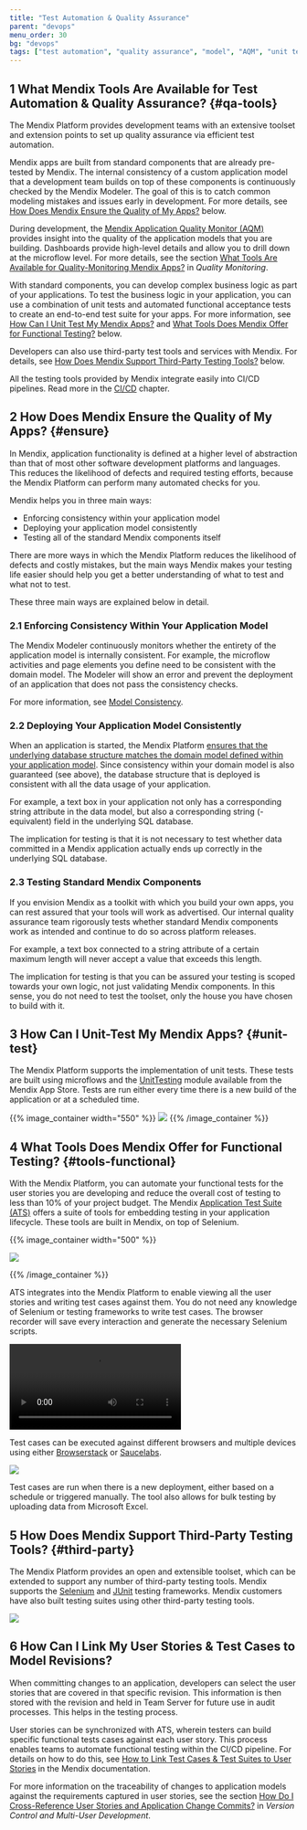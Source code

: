 ```yaml
---
title: "Test Automation & Quality Assurance"
parent: "devops"
menu_order: 30
bg: "devops"
tags: ["test automation", "quality assurance", "model", "AQM", "unit test", "functional test", "Selenium", "JUnit"]
---
```


## 1 What Mendix Tools Are Available for Test Automation & Quality Assurance? {#qa-tools}

The Mendix Platform provides development teams with an extensive toolset and extension points to set up quality assurance via efficient test automation.

Mendix apps are built from standard components that are already pre-tested by Mendix. The internal consistency of a custom application model that a development team builds on top of these components is continuously checked by the Mendix Modeler. The goal of this is to catch common modeling mistakes and issues early in development. For more details, see  [How Does Mendix Ensure the Quality of My Apps?](#ensure) below.

During development, the [Mendix Application Quality Monitor (AQM)](https://docs.mendix.com/aqm/) provides insight into the quality of the application models that you are building. Dashboards provide high-level details and allow you to drill down at the microflow level. For more details, see the section [What Tools Are Available for Quality-Monitoring Mendix Apps?](quality-monitoring#quality-monitoring) in *Quality Monitoring*.

With standard components, you can develop complex business logic as part of your applications. To test the business logic in your application, you can use a combination of unit tests and automated functional acceptance tests to create an end-to-end test suite for your apps. For more information, see [How Can I Unit Test My Mendix Apps?](#unit-test) and [What Tools Does Mendix Offer for Functional Testing?](#tools-functional) below.

Developers can also use third-party test tools and services with Mendix. For details, see [How Does Mendix Support Third-Party Testing Tools?](#third-party) below.

All the testing tools provided by Mendix integrate easily into CI/CD pipelines. Read more in the [CI/CD](cicd) chapter.

## 2 How Does Mendix Ensure the Quality of My Apps? {#ensure}

In Mendix, application functionality is defined at a higher level of abstraction than that of most other software development platforms and languages. This reduces the likelihood of defects and required testing efforts, because the Mendix Platform can perform many automated checks for you.

Mendix helps you in three main ways:

* Enforcing consistency within your application model
* Deploying your application model consistently
* Testing all of the standard Mendix components itself

There are more ways in which the Mendix Platform reduces the likelihood of defects and costly mistakes, but the main ways Mendix makes your testing life easier should help you get a better understanding of what to test and what not to test.

These three main ways are explained below in detail.

### 2.1 Enforcing Consistency Within Your Application Model

The Mendix Modeler continuously monitors whether the entirety of the application model is internally consistent. For example, the microflow activities and page elements you define need to be consistent with the domain model. The Modeler will show an error and prevent the deployment of an application that does not pass the consistency checks.

For more information, see [Model Consistency](model-consistency).

### 2.2 Deploying Your Application Model Consistently

When an application is started, the Mendix Platform [ensures that the underlying database structure matches the domain model defined within your application model](../app-capabilities/data-storage). Since consistency within your domain model is also guaranteed (see above), the database structure that is deployed is consistent with all the data usage of your application.

For example, a text box in your application not only has a corresponding string attribute in the data model, but also a corresponding string (-equivalent) field in the underlying SQL database.

The implication for testing is that it is not necessary to test whether data committed in a Mendix application actually ends up correctly in the underlying SQL database.

### 2.3 Testing Standard Mendix Components

If you envision Mendix as a toolkit with which you build your own apps, you can rest assured that your tools will work as advertised. Our internal quality assurance team rigorously tests whether standard Mendix components work as intended and continue to do so across platform releases.

For example, a text box connected to a string attribute of a certain maximum length will never accept a value that exceeds this length.

The implication for testing is that you can be assured your testing is scoped towards your own logic, not just validating Mendix components. In this sense, you do not need to test the toolset, only the house you have chosen to build with it.

## 3 How Can I Unit-Test My Mendix Apps? {#unit-test}

The Mendix Platform supports the implementation of unit tests. These tests are built using microflows and the [UnitTesting](https://appstore.home.mendix.com/link/app/390/) module available from the Mendix App Store. Tests are run either every time there is a new build of the application or at a scheduled time.

{{% image_container width="550" %}}
![](attachments/DO_UnitTestingModule.png)
{{% /image_container %}}

## 4 What Tools Does Mendix Offer for Functional Testing? {#tools-functional}

With the Mendix Platform, you can automate your functional tests for the user stories you are developing and reduce the overall cost of testing to less than 10% of your project budget. The Mendix [Application Test Suite (ATS)](https://docs.mendix.com/ats/) offers a suite of tools for embedding testing in your application lifecycle. These tools are built in Mendix, on top of Selenium.

{{% image_container width="500" %}}

![](attachments/ats2.png)

{{% /image_container %}}

ATS integrates into the Mendix Platform to enable viewing all the user stories and writing test cases against them. You do not need any knowledge of Selenium or testing frameworks to write test cases. The browser recorder will save every interaction and generate the necessary Selenium scripts.

<video controls src="attachments/DO_CreatingATestCaseandStep.mp4"></video>

Test cases can be executed against different browsers and multiple devices using either [Browserstack](https://www.browserstack.com/) or [Saucelabs](https://saucelabs.com/).

![](attachments/browserSauce.png)

Test cases are run when there is a new deployment, either based on a schedule or triggered manually. The tool also allows for bulk testing by uploading data from Microsoft Excel.

## 5 How Does Mendix Support Third-Party Testing Tools? {#third-party}

The Mendix Platform provides an open and extensible toolset, which can be extended to support any number of third-party testing tools. Mendix supports the [Selenium](https://www.seleniumhq.org/) and [JUnit](https://junit.org/) testing frameworks. Mendix customers have also built testing suites using other third-party testing tools.

![](attachments/Junite5Selenium.png)

## 6 How Can I Link My User Stories & Test Cases to Model Revisions?

When committing changes to an application, developers can select the user stories that are covered in that specific revision. This information is then stored with the revision and held in Team Server for future use in audit processes. This helps in the testing process.

User stories can be synchronized with ATS, wherein testers can build specific functional tests cases against each user story. This process enables teams to automate functional testing within the CI/CD pipeline. For details on how to do this, see [How to Link Test Cases & Test Suites to User Stories](https://docs.mendix.com/ats/howtos/ht-version-2/connect-stories-to-testcases-2) in the Mendix documentation.

For more information on the traceability of changes to application models against the requirements captured in user stories, see the section [How Do I Cross-Reference User Stories and Application Change Commits?](version-control#cross-reference) in *Version Control and Multi-User Development*.
